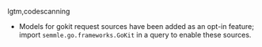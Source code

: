 lgtm,codescanning
* Models for gokit request sources have been added as an opt-in feature; import `semmle.go.frameworks.GoKit` in a query to enable these sources.
